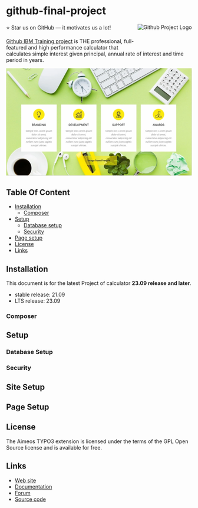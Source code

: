 # github-final-project



<a href="https://github.com/HasnaRahma/github-final-project">
    <img src="https://cdn-icons-png.flaticon.com/512/1572/1572781.png" alt="Github Project Logo" title="Logo" align="right" height="60" />
</a>


:star: Star us on GitHub — it motivates us a lot!

[Github IBM Training project](https://github.com/HasnaRahma/github-final-project) is THE professional, full-featured and
high performance calculator that calculates simple interest given principal, annual rate of interest and time period in years.


![aimeos-frontend](https://github.com/HasnaRahma/github-final-project/blob/main/background.PNG)

## Table Of Content

- [Installation](#installation)
    - [Composer](#composer)
- [Setup](#setup)
    - [Database setup](#database-setup)
    - [Security](#security)
- [Page setup](#page-setup)
- [License](#license)
- [Links](#links)

## Installation

This document is for the latest Project of calculator **23.09 release and later**.

- stable release: 21.09
- LTS release: 23.09

### Composer

## Setup

### Database Setup


### Security

## Site Setup

## Page Setup

## License

The Aimeos TYPO3 extension is licensed under the terms of the GPL Open Source
license and is available for free.

## Links

* [Web site](https://nicepage.com/website-templates/preview/creative-agency-services-74075?device=desktop)
* [Documentation](https://nicepage.com/website-templates/preview/creative-agency-services-74075?device=desktop)
* [Forum](https://nicepage.com/website-templates/preview/creative-agency-services-74075?device=desktop)
* [Source code](https://github.com/HasnaRahma/github-final-project)
